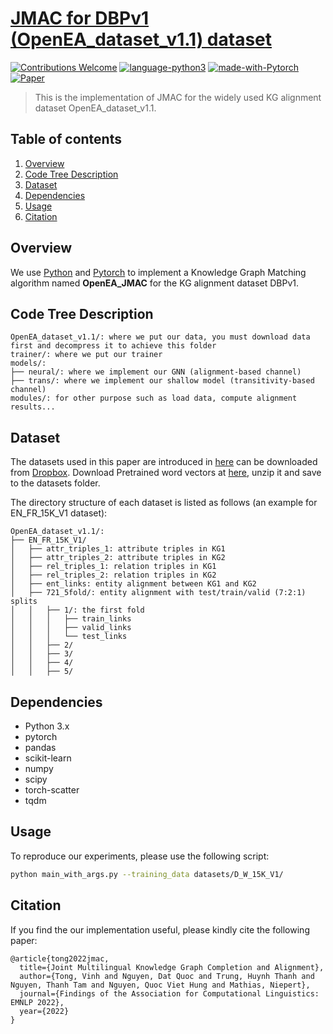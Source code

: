 # [JMAC for DBPv1 (OpenEA_dataset_v1.1) dataset](https://www.pytorch.org)
[![Contributions Welcome](https://img.shields.io/badge/Contributions-Welcome-brightgreen.svg?style=flat-square)](https://www.pytorch.org)
[![language-python3](https://img.shields.io/badge/Language-Python3-blue.svg?style=flat-square)](https://www.python.org/)
[![made-with-Pytorch](https://img.shields.io/badge/Made%20with-Pytorch-red.svg?style=flat-square)](https://www.pytorch.org/)
[![Paper](https://img.shields.io/badge/EMNLP%202022-PDF-yellow.svg?style=flat-square)](https://www.pytorch.org)

> This is the implementation of JMAC for the widely used KG alignment dataset OpenEA_dataset_v1.1.


## Table of contents
1. [Overview](#overview)
2. [Code Tree Description](#code-tree-description)
3. [Dataset](#dataset)
4. [Dependencies](#dependencies)
5. [Usage](#usage)
6. [Citation](#citation)


## Overview

We use [Python](https://www.python.org/) and [Pytorch](https://www.pytorch.org/) to implement a Knowledge Graph Matching algorithm named **OpenEA_JMAC** for the KG alignment dataset DBPv1. 


## Code Tree Description

```
OpenEA_dataset_v1.1/: where we put our data, you must download data first and decompress it to achieve this folder
trainer/: where we put our trainer
models/:
├── neural/: where we implement our GNN (alignment-based channel)
├── trans/: where we implement our shallow model (transitivity-based channel)
modules/: for other purpose such as load data, compute alignment results...
```

## Dataset

The datasets used in this paper are introduced in [here](https://github.com/nju-websoft/OpenEA) can be downloaded from [Dropbox](https://www.dropbox.com/s/nzjxbam47f9yk3d/OpenEA_dataset_v1.1.zip?dl=0). Download Pretrained word vectors at [here](https://dl.fbaipublicfiles.com/fasttext/vectors-english/wiki-news-300d-1M.vec.zip), unzip it and save to the datasets folder.

The directory structure of each dataset is listed as follows (an example for EN_FR_15K_V1 dataset):

```
OpenEA_dataset_v1.1/:
├── EN_FR_15K_V1/
│   ├── attr_triples_1: attribute triples in KG1
│   ├── attr_triples_2: attribute triples in KG2
│   ├── rel_triples_1: relation triples in KG1
│   ├── rel_triples_2: relation triples in KG2
│   ├── ent_links: entity alignment between KG1 and KG2
│   ├── 721_5fold/: entity alignment with test/train/valid (7:2:1) splits
│   │   ├── 1/: the first fold
│   │   │   ├── train_links
│   │   │   ├── valid_links
│   │   │   └── test_links
│   │   ├── 2/
│   │   ├── 3/
│   │   ├── 4/
│   │   ├── 5/
```


## Dependencies
* Python 3.x
* pytorch 
* pandas
* scikit-learn
* numpy
* scipy
* torch-scatter
* tqdm


## Usage

To reproduce our experiments, please use the following script:

```bash
python main_with_args.py --training_data datasets/D_W_15K_V1/ 
```

## Citation
If you find the our implementation useful, please kindly cite the following paper:

```
@article{tong2022jmac,
  title={Joint Multilingual Knowledge Graph Completion and Alignment},
  author={Tong, Vinh and Nguyen, Dat Quoc and Trung, Huynh Thanh and Nguyen, Thanh Tam and Nguyen, Quoc Viet Hung and Mathias, Niepert},
  journal={Findings of the Association for Computational Linguistics: EMNLP 2022},
  year={2022}
}
```
